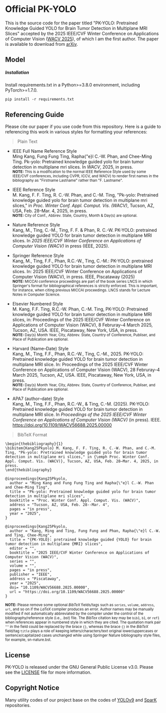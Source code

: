 # Official PK-YOLO
This is the source code for the paper titled "PK-YOLO: Pretrained Knowledge Guided YOLO for Brain Tumor Detection in Multiplane MRI Slices" accepted by the 2025 IEEE/CVF Winter Conference on Applications of Computer Vision ([WACV 2025](https://wacv2025.thecvf.com)), of which I am the first author. The paper is available to download from [arXiv](https://arxiv.org/pdf/2410.21822). 
<!--
submitted to WACV 2025 (Paper ID: 466). This repository will be private before final decisions released to authors, i.e., Oct 28th, 2024.
## Errata
'Mamaba YOLO', which is a typo in the first version of the manuscript, shoule be Mamba YOLO.
-->
## Model

##### Installation
Install requirements.txt in a Python>=3.8.0 environment, including PyTorch>=1.7.0.
```
pip install -r requirements.txt
```

## Referencing Guide
Please cite our paper if you use code from this repository. Here is a guide to referencing this work in various styles for formatting your references:
> Plain Text
- IEEE Full Name Reference Style </br>
Ming Kang, Fung Fung Ting, Rapha{\"e}l C.-W. Phan, and Chee-Ming Ting. Pk-yolo: Pretrained knowledge guided yolo for brain tumor detection in multiplane mri slices. In *WACV*, 2025, in press.</br>
<sup>**NOTE:** This is a modification to the normal IEEE Reference Style used by some IEEE/CVF conferences, including CVPR, ICCV, and WACV) to render first names in the bibliography as "Firstname Lastname" rather than "F. Lastname".

- IEEE Reference Style</br>
M. Kang, F. F. Ting, R. C.-W. Phan, and C.-M. Ting, "Pk-yolo: Pretrained knowledge guided yolo for brain tumor detection in multiplane mri slices," in *Proc. Winter Conf. Appl. Comput. Vis. (WACV)*, Tucson, AZ, USA, Feb. 28–Mar. 4, 2025, in press.</br>
<sup>**NOTE:** City of Conf., Abbrev. State, Country, Month & Day(s) are optional.</sup>

- Nature Reference Style</br>
Kang, M., Ting, C.-M., Ting, F. F. & Phan, R. C.-W. PK-YOLO: pretrained knowledge guided YOLO for brain tumor detection in multiplane MRI slices. In *2025 IEEE/CVF Winter Conference on Applications of Computer Vision (WACV)* in press (IEEE, 2025).</br>

- Springer Reference Style</br>
Kang, M., Ting, F.F., Phan, R.C.-W., Ting, C.-M.: PK-YOLO: pretrained knowledge guided YOLO for brain tumor detection in multiplane MRI slices. In: 2025 IEEE/CVF Winter Conference on Applications of Computer Vision (WACV), in press. IEEE, Piscataway (2025)</br>
<sup>**NOTE:** MICCAI conference proceedings are part of the book series LNCS in which Springer's format for bibliographical references is strictly enforced. This is important, for instance, when citing previous MICCAI proceedings. LNCS stands for Lecture Notes in Computer Science.</sup>

- Elsevier Numbered Style</br>
M. Kang, F.F. Ting, R.C.-W. Phan, C.-M. Ting, PK-YOLO: Pretrained knowledge guided YOLO for brain tumor detection in multiplane MRI slices, in: Proceedings of the 2025 IEEE/CVF Winter Conference on Applications of Computer Vision (WACV), 8 Februray–4 March 2025, Tucson, AZ, USA. IEEE, Piscataway, New York, USA, in press.</br>
<sup>**NOTE:** Day(s) Month Year, City, Abbrev. State, Country of Conference, Publiser, and Place of Publication are optional.</sup>

- Harvard (Name–Date) Style</br>
Kang, M., Ting, F.F., Phan, R.C.-W., Ting, C.-M., 2025. PK-YOLO: Pretrained knowledge guided YOLO for brain tumor detection in multiplane MRI slice. In: Proceedings of the 2025 IEEE/CVF Winter Conference on Applications of Computer Vision (WACV), 28 Februray–4 March 2025, Tucson, AZ, USA. IEEE, Piscataway, New York, USA, in press.</br>
<sup>**NOTE:** Day(s) Month Year, City, Abbrev. State, Country of Conference, Publiser, and Place of Publication are optional.</sup>

- APA7 (author–date) Style</br>
Kang, M., Ting, F.F., Phan, R.C.-W., & Ting, C.-M. (2025). PK-YOLO: Pretrained knowledge guided YOLO for brain tumor detection in multiplane MRI slice. In *Proceedings of the 2025 IEEE/CVF Winter Conference on Applications of Computer Vision (WACV)* (in press). IEEE. https://doi.org/10.1109/WACV56688.2025.00000</br>


> BibTeX Format</br>
```
\begin{thebibliography}{1}
\bibitem{Kang25Pkyolo} M. Kang, F. F. Ting, R. C.-W. Phan, and C.-M. Ting, "Pk-yolo: Pretrained knowledge guided yolo for brain tumor detection in multiplane mri slices," in {\emph Proc. Winter Conf. Appl. Comput. Vis. (WACV)}, Tucson, AZ, USA, Feb. 28–Mar. 4, 2025, in press.
\end{thebibliography}
```
```
@inproceedings{Kang25Pkyolo,
  author = "Ming Kang and Fung Fung Ting and Rapha{\"e}l C.-W. Phan and Chee-Ming Ting",
  title = "Pk-yolo: Pretrained knowledge guided yolo for brain tumor detection in multiplane mri slices",
  booktitle = "Proc. Winter Conf. Appl. Comput. Vis. (WACV)",
  address = "Tucson, AZ, USA, Feb. 28--Mar. 4",
  pages = "in press",
  year = "2025",
}
```
```
@inproceedings{Kang25Pkyolo,
  author = "Kang, Ming and Ting, Fung Fung and Phan, Rapha{\"e}l C.-W. and Ting, Chee-Ming",
  title = "{PK-YOLO}: pretrained knowledge guided {YOLO} for brain tumor detection in multiplane {MRI} slices",
  editor = "",
  booktitle = "2025 IEEE/CVF Winter Conference on Applications of Computer Vision (WACV)",
  series = "",
  volume = "",
  pages = "in press",
  publisher = "IEEE",
  address = "Piscataway",
  year = "2025",
  doi= "10.1109/WACV56688.2025.00000",
  url = "https://doi.org/10.1109/WACV56688.2025.00000"
}
```
<sup>**NOTE:** Please remove some optional *BibTeX* fields/tags such as `series`, `volume`, `address`, `url`, and so on if the *LaTeX* compiler produces an error. Author names may be manually modified if not automatically abbreviated by the compiler under the control of the bibliography/reference style (i.e., .bst) file. The *BibTex* citation key may be `bib1`, `b1`, or `ref1` when references appear in numbered style in which they are cited. The quotation mark pair `""` in the field could be replaced by the brace `{}`, whereas the brace `{}` in the *BibTeX* field/tag `title` plays a role of keeping letters/characters/text original lower/uppercases or sentence/capitalized cases unchanged while using Springer Nature bibliography style files, for example, sn-nature.bst.</sup>

## License
PK-YOLO is released under the GNU General Public License v3.0. Please see the [LICENSE](https://github.com/mkang315/PK-YOLO/blob/main/LICENSE) file for more information.

## Copyright Notice
Many utility codes of our project base on the codes of [YOLOv9](https://github.com/WongKinYiu/yolov9) and [SparK](https://github.com/keyu-tian/SparK) repositories.
